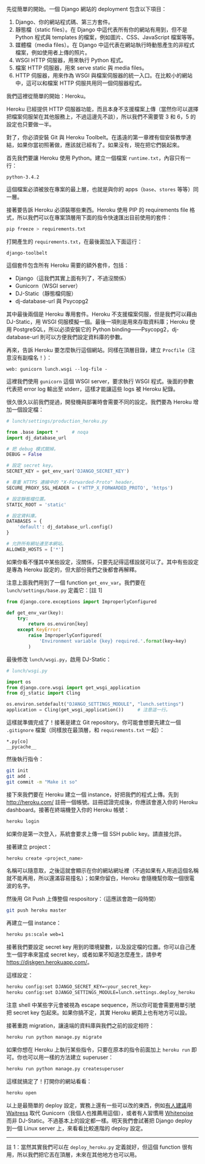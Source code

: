 先從簡單的開始。一個 Django 網站的 deployment 包含以下項目：

1. Django、你的網站程式碼、第三方套件。
2. 靜態檔（static files）。在 Django 中這代表所有你的網站有用到，但不是 Python 程式與 templates 的檔案，例如圖片、CSS、JavaScript 檔案等等。
3. 媒體檔（media files）。在 Django 中這代表在網站執行時動態產生的非程式檔案，例如使用者上傳的照片。
4. WSGI HTTP 伺服器，用來執行 Python 程式。
5. 檔案 HTTP 伺服器，用來 serve static 與 media files。
6. HTTP 伺服器，用來作為 WSGI 與檔案伺服器的統一入口。在比較小的網站中，這可以和檔案 HTTP 伺服共用同一個伺服器程式。

我們這裡從簡單的開始：Heroku。

Heroku 已經提供 HTTP 伺服器功能，而且本身不支援檔案上傳（當然你可以選擇把檔案伺服架在其他服務上，不過這邊先不談），所以我們不需要管 3 和 6，5 的設定也只要做一半。

對了，你必須安裝 Git 與 Heroku Toolbelt。在遙遠的第一章裡有個安裝教學連結，如果你當初照著做，應該就已經有了。如果沒有，現在把它們裝起來。

首先我們要讓 Heroku 使用 Python。建立一個檔案 `runtime.txt`，內容只有一行：

```
python-3.4.2
```

這個檔案必須被放在專案的最上層，也就是與你的 apps（`base`、`stores` 等等）同一層。

接著要告訴 Heroku 必須裝哪些東西。Heroku 使用 PIP 的 requirements file 格式，所以我們可以在專案頂層用下面的指令快速匯出目前使用的套件：

```bash
pip freeze > requirements.txt
```

打開產生的 `requirements.txt`，在最後面加入下面這行：

```
django-toolbelt
```

這個套件包含所有 Heroku 需要的額外套件，包括：

* Django（這我們其實上面有列了，不過沒關係）
* Gunicorn（WSGI server）
* DJ-Static（靜態檔伺服）
* dj-database-url 與 Psycopg2

其中最後兩個是 Heroku 專用套件。Heroku 不支援檔案伺服，但是我們可以藉由 DJ-Static，用 WSGI 伺服模擬一個。最後一項則是用來存取資料庫；Heroku 使用 PostgreSQL，所以必須安裝它的 Python binding——Psycopg2，dj-database-url 則可以方便我們設定資料庫的參數。

再來，告訴 Heroku 要怎麼執行這個網站。同樣在頂層目錄，建立 `Procfile`（注意沒有副檔名！）：

```
web: gunicorn lunch.wsgi --log-file -
```

這裡我們使用 `gunicorn` 這個 WSGI server，要求執行 WSGI 程式。後面的參數代表把 error log 輸出至 stderr，這樣才能讓這些 logs 被 Heroku 紀錄。

很久很久以前我們提過，開發機與部署時會需要不同的設定。我們要為 Heroku 增加一個設定檔：

```python
# lunch/settings/production_heroku.py

from .base import *     # noqa
import dj_database_url

# 把 debug 模式關掉。
DEBUG = False

# 設定 secret key。
SECRET_KEY = get_env_var('DJANGO_SECRET_KEY')

# 尊重 HTTPS 連線中的 "X-Forwarded-Proto" header。
SECURE_PROXY_SSL_HEADER = ('HTTP_X_FORWARDED_PROTO', 'https')

# 設定靜態檔位置。
STATIC_ROOT = 'static'

# 設定資料庫。
DATABASES = {
    'default': dj_database_url.config()
}

# 允許所有網址連至本網站。
ALLOWED_HOSTS = ['*']
```

如果你看不懂其中某些設定，沒關係，只要先記得這樣設就可以了。其中有些設定是專為 Heroku 設定的，但大部份我們之後都會再解釋。

注意上面我們用到了一個 function `get_env_var`。我們要在 `lunch/settings/base.py` 定義它：[註 1]

```python
from django.core.exceptions import ImproperlyConfigured

def get_env_var(key):
    try:
        return os.environ[key]
    except KeyError:
        raise ImproperlyConfigured(
            'Environment variable {key} required.'.format(key=key)
        )
```

最後修改 `lunch/wsgi.py`，啟用 DJ-Static：

```python
# lunch/wsgi.py

import os
from django.core.wsgi import get_wsgi_application
from dj_static import Cling

os.environ.setdefault("DJANGO_SETTINGS_MODULE", "lunch.settings")
application = Cling(get_wsgi_application())     # 注意這一行。
```

這樣就準備完成了！接著是建立 Git repository。你可能會想要先建立一個 `.gitignore` 檔案（同樣放在最頂層，和 `requirements.txt` 一起）：

```
*.py[co]
__pycache__
```

然後執行指令：

```bash
git init
git add .
git commit -m "Make it so"
```

接下來我們要在 Heroku 建立一個 instance，好把我們的程式上傳。先到 <http://heroku.com/> 註冊一個帳號。註冊認證完成後，你應該會進入你的 Heroku dashboard。接著在終端機登入你的 Heroku 帳號：

```bash
heroku login
```

如果你是第一次登入，系統會要求上傳一個 SSH public key。請直接允許。

接著建立 project：

```bash
heroku create <project_name>
```

名稱可以隨意取，之後這就會顯示在你的網站網址裡（不過如果有人用過這個名稱就不能再用，所以還滿容易撞名）；如果你留白，Heroku 會隨機幫你取一個很電波的名字。

然後用 Git Push 上傳整個 respository：（這應該會跑一段時間）

```bash
git push heroku master
```

再建立一個 instance：

```bash
heroku ps:scale web=1
```

接著我們要設定 secret key 用到的環境變數，以及設定檔的位置。你可以自己產生一個字串來當成 secret key，或者如果不知道怎麼產生，請參考 <https://djskgen.herokuapp.com/>。

這樣設定：

```bash
heroku config:set DJANGO_SECRET_KEY=<your_secret_key>
heroku config:set DJANGO_SETTINGS_MODULE=lunch.settings.deploy_heroku
```

注意 shell 中某些字元會被視為 escape sequence，所以你可能會需要用單引號把 secret key 包起來。如果你搞不定，其實 Heroku 網頁上也有地方可以設。

接著重跑 migration，讓遠端的資料庫與我們之前的設定相符：

```bash
heroku run python manage.py migrate
```

如果你想在 Heroku 上執行某些指令，只要在原本的指令前面加上 `heroku run` 即可。你也可以用一樣的方法建立 superuser：

```bash
heroku run python manage.py createsuperuser
```

這樣就搞定了！打開你的網站看看：

```bash
heroku open
```

以上是最簡單的 deploy 設定，實務上還有一些可以改的東西，例如[有人建議](http://blog.etianen.com/blog/2014/01/19/gunicorn-heroku-django/)用 [Waitress](https://github.com/Pylons/waitress) 取代 Gunicorn（我個人也推薦用這個），或者有人習慣用 [Whitenoise](http://whitenoise.evans.io/en/latest/) 而非 DJ-Static。不過基本上的設定都一樣。明天我們會試著把 Django deploy 到一個 Linux server 上，來看看比較進階的 deploy 設定。

---

註 1：當然其實我們可以在 `deploy_heroku.py` 定義就好，但這個 function 很有用，所以我們把它丟在頂層，未來在其他地方也可以用。
